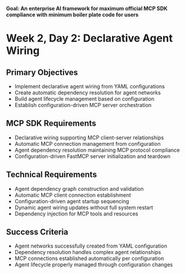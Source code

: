 **Goal: An enterprise AI framework for maximum official MCP SDK compliance with minimum boiler plate code for users**

# Week 2, Day 2: Declarative Agent Wiring

## Primary Objectives
- Implement declarative agent wiring from YAML configurations
- Create automatic dependency resolution for agent networks
- Build agent lifecycle management based on configuration
- Establish configuration-driven MCP server orchestration

## MCP SDK Requirements
- Declarative wiring supporting MCP client-server relationships
- Automatic MCP connection management from configuration
- Agent dependency resolution maintaining MCP protocol compliance
- Configuration-driven FastMCP server initialization and teardown

## Technical Requirements
- Agent dependency graph construction and validation
- Automatic MCP client connection establishment
- Configuration-driven agent startup sequencing
- Dynamic agent wiring updates without full system restart
- Dependency injection for MCP tools and resources

## Success Criteria
- Agent networks successfully created from YAML configuration
- Dependency resolution handles complex agent relationships
- MCP connections established automatically per configuration
- Agent lifecycle properly managed through configuration changes
